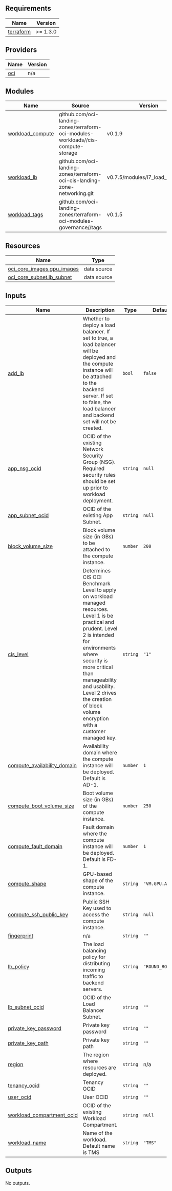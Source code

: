 ## Requirements

| Name | Version |
|------|---------|
| <a name="requirement_terraform"></a> [terraform](#requirement\_terraform) | >= 1.3.0 |

## Providers

| Name | Version |
|------|---------|
| <a name="provider_oci"></a> [oci](#provider\_oci) | n/a |

## Modules

| Name | Source | Version |
|------|--------|---------|
| <a name="module_workload_compute"></a> [workload\_compute](#module\_workload\_compute) | github.com/oci-landing-zones/terraform-oci-modules-workloads//cis-compute-storage | v0.1.9 |
| <a name="module_workload_lb"></a> [workload\_lb](#module\_workload\_lb) | github.com/oci-landing-zones/terraform-oci-cis-landing-zone-networking.git | v0.7.5/modules/l7_load_balancers |
| <a name="module_workload_tags"></a> [workload\_tags](#module\_workload\_tags) | github.com/oci-landing-zones/terraform-oci-modules-governance//tags | v0.1.5 |

## Resources

| Name | Type |
|------|------|
| [oci_core_images.gpu_images](https://registry.terraform.io/providers/oracle/oci/latest/docs/data-sources/core_images) | data source |
| [oci_core_subnet.lb_subnet](https://registry.terraform.io/providers/oracle/oci/latest/docs/data-sources/core_subnet) | data source |

## Inputs

| Name | Description | Type | Default | Required |
|------|-------------|------|---------|:--------:|
| <a name="input_add_lb"></a> [add\_lb](#input\_add\_lb) | Whether to deploy a load balancer. If set to true, a load balancer will be deployed and the compute instance will be attached to the backend server. If set to false, the load balancer and backend set will not be created. | `bool` | `false` | no |
| <a name="input_app_nsg_ocid"></a> [app\_nsg\_ocid](#input\_app\_nsg\_ocid) | OCID of the existing Network Security Group (NSG). Required security rules should be set up prior to workload deployment. | `string` | `null` | no |
| <a name="input_app_subnet_ocid"></a> [app\_subnet\_ocid](#input\_app\_subnet\_ocid) | OCID of the existing App Subnet. | `string` | `null` | no |
| <a name="input_block_volume_size"></a> [block\_volume\_size](#input\_block\_volume\_size) | Block volume size (in GBs) to be attached to the compute instance. | `number` | `200` | no |
| <a name="input_cis_level"></a> [cis\_level](#input\_cis\_level) | Determines CIS OCI Benchmark Level to apply on workload managed resources. Level 1 is be practical and prudent. Level 2 is intended for environments where security is more critical than manageability and usability. Level 2 drives the creation of block volume encryption with a customer managed key. | `string` | `"1"` | no |
| <a name="input_compute_availability_domain"></a> [compute\_availability\_domain](#input\_compute\_availability\_domain) | Availability domain where the compute instance will be deployed. Default is AD-1. | `number` | `1` | no |
| <a name="input_compute_boot_volume_size"></a> [compute\_boot\_volume\_size](#input\_compute\_boot\_volume\_size) | Boot volume size (in GBs) of the compute instance. | `number` | `250` | no |
| <a name="input_compute_fault_domain"></a> [compute\_fault\_domain](#input\_compute\_fault\_domain) | Fault domain where the compute instance will be deployed. Default is FD-1. | `number` | `1` | no |
| <a name="input_compute_shape"></a> [compute\_shape](#input\_compute\_shape) | GPU-based shape of the compute instance. | `string` | `"VM.GPU.A10.1"` | no |
| <a name="input_compute_ssh_public_key"></a> [compute\_ssh\_public\_key](#input\_compute\_ssh\_public\_key) | Public SSH Key used to access the compute instance. | `string` | `null` | no |
| <a name="input_fingerprint"></a> [fingerprint](#input\_fingerprint) | n/a | `string` | `""` | no |
| <a name="input_lb_policy"></a> [lb\_policy](#input\_lb\_policy) | The load balancing policy for distributing incoming traffic to backend servers. | `string` | `"ROUND_ROBIN"` | no |
| <a name="input_lb_subnet_ocid"></a> [lb\_subnet\_ocid](#input\_lb\_subnet\_ocid) | OCID of the Load Balancer Subnet. | `string` | `""` | no |
| <a name="input_private_key_password"></a> [private\_key\_password](#input\_private\_key\_password) | Private key password | `string` | `""` | no |
| <a name="input_private_key_path"></a> [private\_key\_path](#input\_private\_key\_path) | Private key path | `string` | `""` | no |
| <a name="input_region"></a> [region](#input\_region) | The region where resources are deployed. | `string` | n/a | yes |
| <a name="input_tenancy_ocid"></a> [tenancy\_ocid](#input\_tenancy\_ocid) | Tenancy OCID | `string` | `""` | no |
| <a name="input_user_ocid"></a> [user\_ocid](#input\_user\_ocid) | User OCID | `string` | `""` | no |
| <a name="input_workload_compartment_ocid"></a> [workload\_compartment\_ocid](#input\_workload\_compartment\_ocid) | OCID of the existing Workload Compartment. | `string` | `null` | no |
| <a name="input_workload_name"></a> [workload\_name](#input\_workload\_name) | Name of the workload. Default name is TMS | `string` | `"TMS"` | no |

## Outputs

No outputs.
